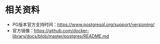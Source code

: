 # 相关资料

- PG版本官方支持时间：https://www.postgresql.org/support/versioning/
- 官方镜像：https://github.com/docker-library/docs/blob/master/postgres/README.md